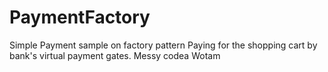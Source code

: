 # PaymentFactory
Simple Payment sample on factory pattern Paying for the shopping cart by bank's virtual payment gates. Messy codea
Wotam
